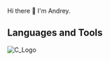 Hi there 👋 I'm Andrey.

## Languages and Tools

![C_Logo](https://github.com/user-attachments/assets/2d5e9836-4a77-4e45-9ef1-b7de3fb8ad05)


<!--
**A-Skvortsov/A-Skvortsov** is a ✨ _special_ ✨ repository because its `README.md` (this file) appears on your GitHub profile.

Here are some ideas to get you started:

- 🔭 I’m currently working on ...
- 🌱 I’m currently learning ...
- 👯 I’m looking to collaborate on ...
- 🤔 I’m looking for help with ...
- 💬 Ask me about ...
- 📫 How to reach me: ...
- 😄 Pronouns: ...
- ⚡ Fun fact: ...
-->

